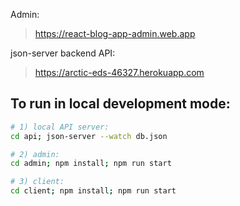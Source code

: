 Admin:
> https://react-blog-app-admin.web.app

json-server backend API:
> https://arctic-eds-46327.herokuapp.com

## To run in local development mode:

``` bash
# 1) local API server:
cd api; json-server --watch db.json

# 2) admin:
cd admin; npm install; npm run start

# 3) client:
cd client; npm install; npm run start
```
